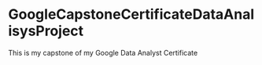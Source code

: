# GoogleCapstoneCertificateDataAnalisysProject
This is my capstone of my Google Data Analyst Certificate
